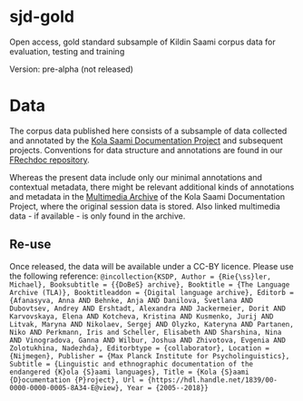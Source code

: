 # sjd-gold
Open access, gold standard subsample of Kildin Saami corpus data for evaluation, testing and training

Version: pre-alpha (not released)

# Data
The corpus data published here consists of a subsample of data collected and annotated by the [Kola Saami Documentation Project](http://dobes.mpi.nl/projects/sami/) and subsequent projects. Conventions for data structure and annotations are found in our [FRechdoc repository](https://github.com/langdoc/FRechdoc/).

Whereas the present data include only our minimal annotations and contextual metadata, there might be relevant additional kinds of annotations and metadata in the [Multimedia Archive](https://hdl.handle.net/1839/00-0000-0000-0005-8A34-E@view)  of the Kola Saami Documentation Project, where the original session data is stored. Also linked multimedia data - if available - is only found in the archive.

## Re-use
Once released, the data will be available under a CC-BY licence. Please use the following reference:
`
@incollection{KSDP,
	Author = {Rie{\ss}ler, Michael},
	Booksubtitle = {{DoBeS} archive},
	Booktitle = {The Language Archive (TLA)},
	Booktitleaddon = {Digital language archive},
	Editorb = {Afanasyva, Anna AND Behnke, Anja AND Danilova, Svetlana AND Dubovtsev, Andrey AND Ershtadt, Alexandra AND Jackermeier, Dorit AND Karvovskaya, Elena AND Kotcheva, Kristina AND Kusmenko, Jurij AND Litvak, Maryna AND Nikolaev, Sergej AND Olyzko, Kateryna AND Partanen, Niko AND Perkmann, Iris and Scheller, Elisabeth AND Sharshina, Nina AND Vinogradova, Ganna AND Wilbur, Joshua AND Zhivotova, Evgenia AND Zolotukhina, Nadezhda},
	Editorbtype = {collaborator},
	Location = {Nijmegen},
	Publisher = {Max Planck Institute for Psycholinguistics},
	Subtitle = {Linguistic and ethnographic documentation of the endangered {K}ola {S}aami languages},
	Title = {Kola {S}aami {D}ocumentation {P}roject},
	Url = {https://hdl.handle.net/1839/00-0000-0000-0005-8A34-E@view},
	Year = {2005--2018}}
`



